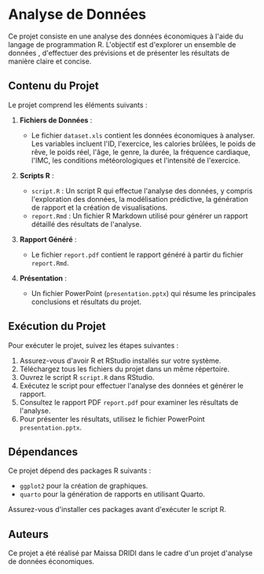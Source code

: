 
# Analyse de Données

Ce projet consiste en une analyse des données économiques à l'aide du langage de programmation R. L'objectif est d'explorer un ensemble de données , d'effectuer des prévisions et de présenter les résultats de manière claire et concise.

## Contenu du Projet

Le projet comprend les éléments suivants :

1. **Fichiers de Données** :
   - Le fichier `dataset.xls` contient les données économiques à analyser. Les variables incluent l'ID, l'exercice, les calories brûlées, le poids de rêve, le poids réel, l'âge, le genre, la durée, la fréquence cardiaque, l'IMC, les conditions météorologiques et l'intensité de l'exercice.

2. **Scripts R** :
   - `script.R` : Un script R qui effectue l'analyse des données, y compris l'exploration des données, la modélisation prédictive, la génération de rapport et la création de visualisations.
   - `report.Rmd` : Un fichier R Markdown utilisé pour générer un rapport détaillé des résultats de l'analyse.

3. **Rapport Généré** :
   - Le fichier `report.pdf` contient le rapport généré à partir du fichier `report.Rmd`.

4. **Présentation** :
   - Un fichier PowerPoint (`presentation.pptx`) qui résume les principales conclusions et résultats du projet.

## Exécution du Projet

Pour exécuter le projet, suivez les étapes suivantes :

1. Assurez-vous d'avoir R et RStudio installés sur votre système.
2. Téléchargez tous les fichiers du projet dans un même répertoire.
3. Ouvrez le script R `script.R` dans RStudio.
4. Exécutez le script pour effectuer l'analyse des données et générer le rapport.
5. Consultez le rapport PDF `report.pdf` pour examiner les résultats de l'analyse.
6. Pour présenter les résultats, utilisez le fichier PowerPoint `presentation.pptx`.

## Dépendances

Ce projet dépend des packages R suivants :
- `ggplot2` pour la création de graphiques.
- `quarto` pour la génération de rapports en utilisant Quarto.

Assurez-vous d'installer ces packages avant d'exécuter le script R.

## Auteurs

Ce projet a été réalisé par Maissa DRIDI dans le cadre d'un projet d'analyse de données économiques.

